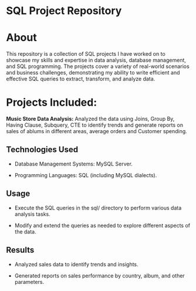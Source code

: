 # SQL Project Repository 

# About

This repository is a collection of SQL projects I have worked on to showcase my skills and expertise in data analysis, database management, and SQL programming. The projects cover a variety of real-world scenarios and business challenges, demonstrating my ability to write efficient and effective SQL queries to extract, transform, and analyze data.

# Projects Included:
**Music Store Data Analysis:** Analyzed the data using Joins, Group By, Having Clause, Subquery, CTE to identify trends and generate reports on sales of ablums in different areas, average orders and Customer spending.

## Technologies Used

-	Database Management Systems: MySQL Server.

-	Programming Languages: SQL (including MySQL dialects).

## Usage

-	Execute the SQL queries in the sql/ directory to perform various data analysis tasks.

-	Modify and extend the queries as needed to explore different aspects of the data.

## Results

-	Analyzed sales data to identify trends and insights.

-	Generated reports on sales performance by country, album, and other parameters.
